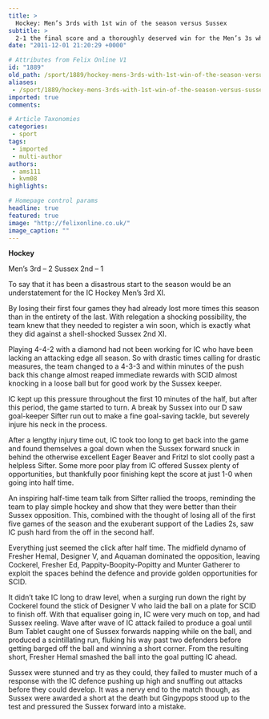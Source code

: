 ```yaml
---
title: >
  Hockey: Men’s 3rds with 1st win of the season versus Sussex
subtitle: >
  2-1 the final score and a thoroughly deserved win for the Men’s 3s who hope to extend this one match winning streak against the RSM next week.
date: "2011-12-01 21:20:29 +0000"

# Attributes from Felix Online V1
id: "1889"
old_path: /sport/1889/hockey-mens-3rds-with-1st-win-of-the-season-versus-sussex-
aliases:
 - /sport/1889/hockey-mens-3rds-with-1st-win-of-the-season-versus-sussex-
imported: true
comments:

# Article Taxonomies
categories:
 - sport
tags:
 - imported
 - multi-author
authors:
 - ams111
 - kvm08
highlights:

# Homepage control params
headline: true
featured: true
image: "http://felixonline.co.uk/"
image_caption: ""
---
```


__Hockey__

Men’s 3rd – 2
 Sussex 2nd – 1

To say that it has been a disastrous start to the season would be an understatement for the IC Hockey Men’s 3rd XI.

By losing their first four games they had already lost more times this season than in the entirety of the last. With relegation a shocking possibility, the team knew that they needed to register a win soon, which is exactly what they did against a shell-shocked Sussex 2nd XI.

Playing 4-4-2 with a diamond had not been working for IC who have been lacking an attacking edge all season. So with drastic times calling for drastic measures, the team changed to a 4-3-3 and within minutes of the push back this change almost reaped immediate rewards with SCID almost knocking in a loose ball but for good work by the Sussex keeper.

IC kept up this pressure throughout the first 10 minutes of the half, but after this period, the game started to turn. A break by Sussex into our D saw goal-keeper Sifter run out to make a fine goal-saving tackle, but severely injure his neck in the process.

After a lengthy injury time out, IC took too long to get back into the game and found themselves a goal down when the Sussex forward snuck in behind the otherwise excellent Eager Beaver and Fritzl to slot coolly past a helpless Sifter. Some more poor play from IC offered Sussex plenty of opportunities, but thankfully poor finishing kept the score at just 1-0 when going into half time.

An inspiring half-time team talk from Sifter rallied the troops, reminding the team to play simple hockey and show that they were better than their Sussex opposition. This, combined with the thought of losing all of the first five games of the season and the exuberant support of the Ladies 2s, saw IC push hard from the off in the second half.

Everything just seemed the click after half time. The midfield dynamo of Fresher Hemal, Designer V, and Aquaman dominated the opposition, leaving Cockerel, Fresher Ed, Pappity-Boopity-Popitty and Munter Gatherer to exploit the spaces behind the defence and provide golden opportunities for SCID.

It didn’t take IC long to draw level, when a surging run down the right by Cockerel found the stick of Designer V who laid the ball on a plate for SCID to finish off. With that equaliser going in, IC were very much on top, and had Sussex reeling. Wave after wave of IC attack failed to produce a goal until Bum Tablet caught one of Sussex forwards napping while on the ball, and produced a scintillating run, fluking his way past two defenders before getting barged off the ball and winning a short corner. From the resulting short, Fresher Hemal smashed the ball into the goal putting IC ahead.

Sussex were stunned and try as they could, they failed to muster much of a response with the IC defence pushing up high and snuffing out attacks before they could develop. It was a nervy end to the match though, as Sussex were awarded a short at the death but Gingypops stood up to the test and pressured the Sussex forward into a mistake.
